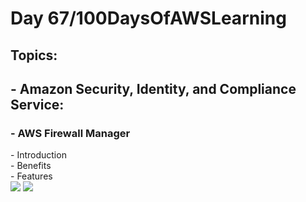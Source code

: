 <h1> Day 67/100DaysOfAWSLearning </h1>
<h2> Topics: </h2>

 <h2>  - Amazon Security, Identity, and Compliance Service: </h2>

<h3> - AWS Firewall Manager </h3>
         - Introduction <br>
         - Benefits <br> 
         - Features <br>
       

<img src = "https://github.com/thetechgirlgita/100-days-of-aws-learning/blob/master/Images/Day67/66_1.jpg?raw=true">
<img src = "https://github.com/thetechgirlgita/100-days-of-aws-learning/blob/master/Images/Day66/66_2.jpg?raw=true">
